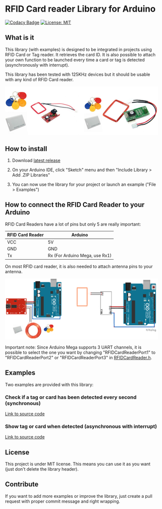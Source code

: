 # RFID Card reader Library for Arduino
[![Codacy Badge](https://api.codacy.com/project/badge/Grade/a7982651ed16434a976a8228d97f0e46)](https://www.codacy.com/manual/QuentinCG/Arduino-RFID-Card-Reader-Library?utm_source=github.com&amp;utm_medium=referral&amp;utm_content=QuentinCG/Arduino-RFID-Card-Reader-Library&amp;utm_campaign=Badge_Grade) [![License: MIT](https://img.shields.io/badge/License-MIT-brightgreen.svg)](https://github.com/QuentinCG/Arduino-RFID-Card-Reader-Library/blob/master/LICENSE.md)
 
## What is it

This library (with examples) is designed to be integrated in projects using RFID Card or Tag reader.
It retrieves the card ID. It is also possible to attach your own function to be launched every time a card or tag is detected (asynchronously with interrupt).

This library has been tested with 125KHz devices but it should be usable with any kind of RFID Card reader.

<img src="device.jpg" width="600">

## How to install

1) Download <a target="_blank" href="https://github.com/QuentinCG/Arduino-RFID-Card-Reader-Library/releases/download/1.0.0/RFIDCardReader_v1_0_0.zip">latest release</a>

2) On your Arduino IDE, click "Sketch" menu and then "Include Library > Add .ZIP Libraries"

3) You can now use the library for your project or launch an example ("File > Examples")

## How to connect the RFID Card Reader to your Arduino

RFID Card Readers have a lot of pins but only 5 are really important:

|RFID Card Reader| Arduino                      |
|--------        | --------                     |
|VCC             | 5V                           |
|GND             | GND                          |
|Tx              |Rx (For Arduino Mega, use Rx1)|

On most RFID card reader, it is also needed to attach antenna pins to your antenna.

<img src="schematics.png" width="600">

Important note: Since Arduino Mega supports 3 UART channels, it is possible to select the one you want by changing "RFIDCardReaderPort1" to "RFIDCardReaderPort2" or "RFIDCardReaderPort3" in <a href="https://github.com/QuentinCG/Arduino-RFID-Card-Reader-Library/blob/master/RFIDCardReader/RFIDCardReader.h">RFIDCardReader.h</a>.

## Examples

Two examples are provided with this library:

### Check if a tag or card has been detected every second (synchronous)

<a target="_blank" href="https://github.com/QuentinCG/Arduino-RFID-Card-Reader-Library/blob/master/RFIDCardReader/examples/BasicRFIDCardReader/BasicRFIDCardReader.ino">Link to source code</a>

### Show tag or card when detected (asynchronous with interrupt)
<a target="_blank" href="https://github.com/QuentinCG/Arduino-RFID-Card-Reader-Library/blob/master/RFIDCardReader/examples/RFIDCardReaderWithInterrupt/RFIDCardReaderWithInterrupt.ino">Link to source code</a>

## License

This project is under MIT license. This means you can use it as you want (just don't delete the library header).

## Contribute

If you want to add more examples or improve the library, just create a pull request with proper commit message and right wrapping.

